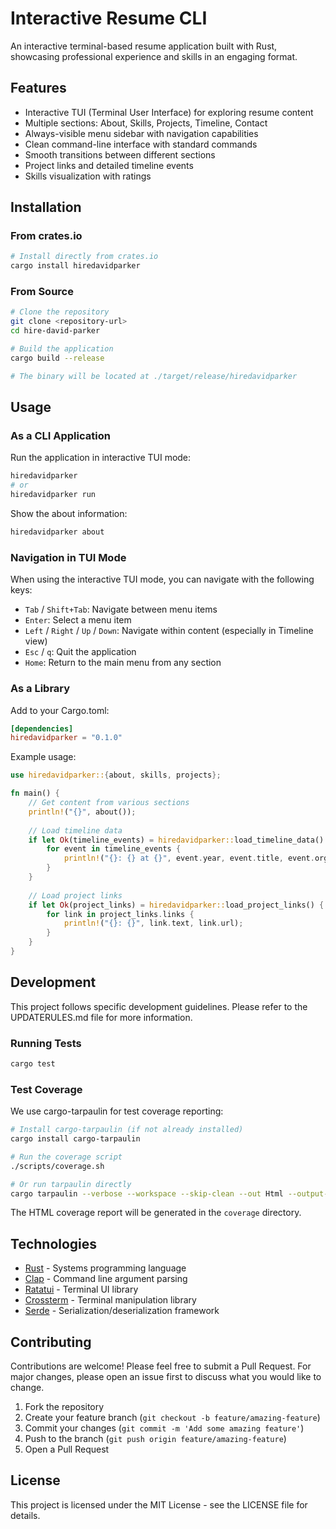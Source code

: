 # Interactive Resume CLI

An interactive terminal-based resume application built with Rust, showcasing professional experience and skills in an engaging format.

## Features

- Interactive TUI (Terminal User Interface) for exploring resume content
- Multiple sections: About, Skills, Projects, Timeline, Contact
- Always-visible menu sidebar with navigation capabilities
- Clean command-line interface with standard commands
- Smooth transitions between different sections
- Project links and detailed timeline events
- Skills visualization with ratings

## Installation

### From crates.io

```bash
# Install directly from crates.io
cargo install hiredavidparker
```

### From Source

```bash
# Clone the repository
git clone <repository-url>
cd hire-david-parker

# Build the application
cargo build --release

# The binary will be located at ./target/release/hiredavidparker
```

## Usage

### As a CLI Application

Run the application in interactive TUI mode:

```bash
hiredavidparker
# or
hiredavidparker run
```

Show the about information:

```bash
hiredavidparker about
```

### Navigation in TUI Mode

When using the interactive TUI mode, you can navigate with the following keys:

- `Tab` / `Shift+Tab`: Navigate between menu items
- `Enter`: Select a menu item
- `Left` / `Right` / `Up` / `Down`: Navigate within content (especially in Timeline view)
- `Esc` / `q`: Quit the application
- `Home`: Return to the main menu from any section

### As a Library

Add to your Cargo.toml:

```toml
[dependencies]
hiredavidparker = "0.1.0"
```

Example usage:

```rust
use hiredavidparker::{about, skills, projects};

fn main() {
    // Get content from various sections
    println!("{}", about());
    
    // Load timeline data
    if let Ok(timeline_events) = hiredavidparker::load_timeline_data() {
        for event in timeline_events {
            println!("{}: {} at {}", event.year, event.title, event.organization);
        }
    }
    
    // Load project links
    if let Ok(project_links) = hiredavidparker::load_project_links() {
        for link in project_links.links {
            println!("{}: {}", link.text, link.url);
        }
    }
}
```

## Development

This project follows specific development guidelines. Please refer to the UPDATERULES.md file for more information.

### Running Tests

```bash
cargo test
```

### Test Coverage

We use cargo-tarpaulin for test coverage reporting:

```bash
# Install cargo-tarpaulin (if not already installed)
cargo install cargo-tarpaulin

# Run the coverage script
./scripts/coverage.sh

# Or run tarpaulin directly
cargo tarpaulin --verbose --workspace --skip-clean --out Html --output-dir coverage
```

The HTML coverage report will be generated in the `coverage` directory.

## Technologies

- [Rust](https://www.rust-lang.org/) - Systems programming language
- [Clap](https://github.com/clap-rs/clap) - Command line argument parsing
- [Ratatui](https://github.com/ratatui-org/ratatui) - Terminal UI library
- [Crossterm](https://github.com/crossterm-rs/crossterm) - Terminal manipulation library
- [Serde](https://serde.rs/) - Serialization/deserialization framework

## Contributing

Contributions are welcome! Please feel free to submit a Pull Request. For major changes, please open an issue first to discuss what you would like to change.

1. Fork the repository
2. Create your feature branch (`git checkout -b feature/amazing-feature`)
3. Commit your changes (`git commit -m 'Add some amazing feature'`)
4. Push to the branch (`git push origin feature/amazing-feature`)
5. Open a Pull Request

## License

This project is licensed under the MIT License - see the LICENSE file for details.